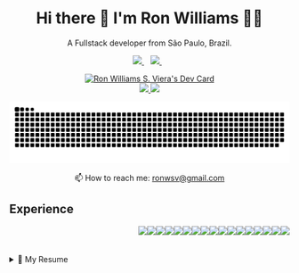 <h1 align='center'>
  Hi there 👋 I'm Ron Williams 👨‍💻
</h1>

<p align='center'>
  A Fullstack developer from São Paulo, Brazil.
</p>



<p align='center'>
 
  <a href="https://www.linkedin.com/in/ron-williams-viera-56869862">
    <img src="https://img.shields.io/badge/linkedin-%230077B5.svg?&style=for-the-badge&logo=linkedin&logoColor=white" />
  </a>&nbsp;&nbsp;
  <a href="https://instagram.com/williams.viera">
    <img src="https://img.shields.io/badge/instagram-%23E4405F.svg?&style=for-the-badge&logo=instagram&logoColor=white" />        
  </a>&nbsp;&nbsp;

</p>
<div align='center'>
  <a href="https://app.daily.dev/ronwilliamssviera"><img src="https://api.daily.dev/devcards/v2/KleCSVESWaayrZhrIn7Vo.png?r=rb8" width="356" alt="Ron Williams S. Viera's Dev Card"/></a>
  <div align='center'>
  <a href="https://github.com/ronwsv">
    <img height="180em" src="https://github-readme-stats.vercel.app/api?username=ronwsv&show_icons=true&theme=synthwave&include_all_commits=true&count_private=true"/>
    <img height="180em" src="https://github-readme-stats.vercel.app/api/top-langs/?username=ronwsv&show_icons=true&theme=synthwave&include_all_commits=true&count_private=true"/>
  </a>
</div>
</div>

<p align='center'>
 
  <!-- Versão escura -->
  ![Snake animation](https://github.com/ronwsv/ronwsv/blob/output/github-contribution-grid-snake-dark.svg)
</p>


<p align='center'>
  📫 How to reach me: <a href='mailto:ronwsv@gmail.com'>ronwsv@gmail.com</a>

## Experience

<img align="right" src="https://img.shields.io/badge/-HTML5-E34F26?style=flat-square&logo=html5&logoColor=white" />
<img align="right" src="https://img.shields.io/badge/-CSS3-1572B6?style=flat-square&logo=css3" />
<img align="right" src="https://img.shields.io/badge/-Bootstrap-563D7C?style=flat-square&logo=bootstrap" />
<img align="right" src="https://img.shields.io/badge/-Nodejs-black?style=flat-square&logo=Node.js" />
<img align="right" src="https://img.shields.io/badge/Python-3776AB?style=social&logo=python&logoColor=3776AB" />
<img align="right" src="https://img.shields.io/badge/-JavaScript-black?style=flat-square&logo=javascript" />
<img align="right" src="https://img.shields.io/badge/-Nodejs-black?style=flat-square&logo=Node.js" />
<img align="right" src="https://img.shields.io/badge/-React-black?style=flat-square&logo=react" />
<img align="right" src="https://img.shields.io/badge/React%20Native-3D6098?style=social&logo=react&logoColor=3D6098" />
<img align="right" src="https://img.shields.io/badge/-TypeScript-007ACC?style=flat-square&logo=typescript" />
<img align="right" src="https://img.shields.io/badge/-MongoDB-black?style=flat-square&logo=mongodb" />
<img align="right" src="https://img.shields.io/badge/-MySQL-black?style=flat-square&logo=mysql" />
<img align="right" src="https://img.shields.io/badge/-Git-black?style=flat-square&logo=git" />
<img align="right" src="https://img.shields.io/badge/-GitHub-181717?style=flat-square&logo=github" />
<img align="right" src="https://img.shields.io/badge/Styled%20Components-DB7093?style=social&logo=styled-components&logoColor=DB7093" />
<img align="right" src="https://img.shields.io/badge/Figma-F04B4C?style=social&logo=figma&logoColor=F04B4C" />
<img align="right" src="https://img.shields.io/badge/Go-00ADD8?style=social&logo=go&logoColor=00ADD8" />
<br>
<br>
<br>
<details>
  <summary>📃 My Resume</summary>


## Education

- 📖 **Engenharia de Produção**\
📆 2019 - 2023\
📍 **Uninove** - São Paulo/SP, Brazil

- 📖 **Técnico em redes**\
📆 2007 - 2008\
📍 **CEAP ** - São Paulo/SP, Brazil

<br>
<br>
<br>
- 👨‍💻 **Desenvolvedor Web**\
📆 2024 - Moment\
📍 **Zangari Administradora** - São Paulo/SP, Brazil<br>


<img align="right" src="https://img.shields.io/badge/Python-3776AB?style=social&logo=python&logoColor=3776AB" />
<img align="right" src="https://img.shields.io/badge/-HTML5-E34F26?style=flat-square&logo=html5&logoColor=white" />
<img align="right" src="https://img.shields.io/badge/-CSS3-1572B6?style=flat-square&logo=css3" />
<img align="right" src="https://img.shields.io/badge/-Bootstrap-563D7C?style=flat-square&logo=bootstrap" />
<img align="right" src="https://img.shields.io/badge/-JavaScript-black?style=flat-square&logo=javascript" />
<img align="right" src="https://img.shields.io/badge/-Nodejs-black?style=flat-square&logo=Node.js" />
<img align="right" src="https://img.shields.io/badge/-React-black?style=flat-square&logo=react" />
<img align="right" src="https://img.shields.io/badge/-TypeScript-007ACC?style=flat-square&logo=typescript" />
<img align="right" src="https://img.shields.io/badge/-MySQL-black?style=flat-square&logo=mysql" />
<img align="right" src="https://img.shields.io/badge/-Git-black?style=flat-square&logo=git" />
<img align="right" src="https://img.shields.io/badge/-GitHub-181717?style=flat-square&logo=github" />
<br>
<br>
<br>
<br>
<br>
<br>


</details>

